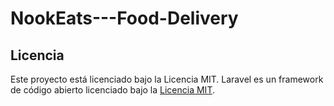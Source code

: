 # NookEats---Food-Delivery


## Licencia
Este proyecto está licenciado bajo la Licencia MIT. Laravel es un framework de código abierto licenciado bajo la [Licencia MIT](https://opensource.org/licenses/MIT).
